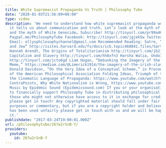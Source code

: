 ```yaml
---
title: White Supremacist Propaganda Vs Truth | Philosophy Tube
date: "2020-01-03T21:56:09+08:00"
type: video
description: 'We need to understand how white supremacist propaganda works and what
  it tells us about communication and truth. Let’s look at the myth of the Irish Slaves,
  and the myth of White Genocide… Subscribe! http://tinyurl.com/pr99a46 Patreon: http://www.patreon.com/PhilosophyTube
  Paypal.me/PhilosophyTube Facebook: http://tinyurl.com/jgjek5w Twitter: @PhilosophyTube
  Email: ollysphilosophychannel@gmail.com Recommended Reading: Satre, “Anti-Semite
  and Jew” http://isites.harvard.edu/fs/docs/icb.topic468841.files/Sartre__Anti-Semite_and_Jew.pdf
  Hannah Arendt, The Origins of Totalitarianism http://tinyurl.com/jb2j68m Eric Williams,
  Capitalism and Slavery http://tinyurl.com/hh8xfn3 Harsha Walia, Undoing Border Imperialism
  http://tinyurl.com/jcto6gd Liam Hogan, “Debunking the Imagery of the “Irish Slaves”
  Meme,” https://medium.com/@Limerick1914/the-imagery-of-the-irish-slaves-myth-dissected-143e70aa6e74#.3eykakw0p
  Donald Davidson, “On the Very Idea of a Conceptual Scheme,” in Proceedings and Addresses
  of the American Philosophical Association Folding Ideas, Triumph of the Will and
  the Cinematic Language of Propaganda: https://www.youtube.com/watch?v=jJ1Qm1Z_D7w
  ContraPoints, Why White Nationalism is Wrong, https://www.youtube.com/watch?v=U-c2qnfUNXE
  Music by Epidemic Sound (Epidemicsound.com) If you or your organisation would like
  to financially support Philosophy Tube in distributing philosophical knowledge to
  those who might not otherwise have access to it in exchange for credits on the show,
  please get in touch! Any copyrighted material should fall under fair use for educational
  purposes or commentary, but if you are a copyright holder and believe your material
  has been used unfairly please get in touch with us and we will be happy to discuss
  it.'
publishdate: "2017-03-24T19:00:01.000Z"
url: /philosophytube/267w2rSnB-Y/
providers:
  youtube:
    id: 267w2rSnB-Y
---
```

